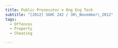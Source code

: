 ```yaml
---
title: Public Prosecutor v Ong Eng Teck 
subtitle: "[2012] SGHC 242 / 30\_November\_2012"
tags:
  - Offences
  - Property
  - Cheating

---
```


